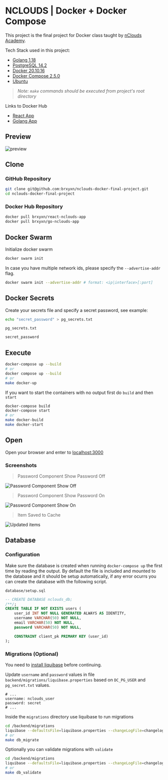 # NCLOUDS | Docker + Docker Compose

This project is the final project for Docker class taught by [nClouds Academy](https://www.nclouds.com/).

Tech Stack used in this project:

- [Golang 1.18](https://go.dev)
- [PostgreSQL 14.2](https://www.postgresql.org)
- [Docker 20.10.16](https://www.docker.com/get-started)
- [Docker Compose 2.5.0](https://docs.docker.com/compose/)
- [Ubuntu](https://ubuntu.com/)

> _Note: `make` commands should be executed from project's root directory_

Links to Docker Hub

- [React App](https://hub.docker.com/r/brxyxn/react-nclouds-app)
- [Golang App](https://hub.docker.com/r/brxyxn/go-nclouds-app)

## Preview

![preview](./preview/cover.png)

## Clone

### GitHub Repository

```sh
git clone git@github.com:brxyxn/nclouds-docker-final-project.git
cd nclouds-docker-final-project
```

### Docker Hub Repository

```sh
docker pull brxyxn/react-nclouds-app
docker pull brxyxn/go-nclouds-app
```

## Docker Swarm

Initialize docker swarm

```sh
docker swarm init
```

In case you have multiple network ids, please specify the `--advertise-addr` flag.

```sh
docker swarm init --advertise-addr # format: <ip|interface>[:port]
```

## Docker Secrets

Create your secrets file and specify a secret password, see example:

```sh
echo "secret_password" > pg_secrets.txt
```

`pg_secrets.txt`

```txt
secret_password
```

## Execute

```sh
docker-compose up --build
# or
docker compose up --build
# or
make docker-up
```

If you want to start the containers with no output first do `build` and then `start`

```sh
docker-compose build
docker-compose start
# or
make docker-build
make docker-start
```

## Open

Open your browser and enter to [localhost:3000](http://localhost:3000/)

### Screenshots

> Password Component Show Password Off

![Password Component Show Off](./preview/password-off.png)

> Password Component Show Password On

![Password Component Show On](./preview/password-on.png)

> Item Saved to Cache

![Updated items](./preview/update.png)

## Database

### Configuration

Make sure the database is created when running `docker-compose up` the first time by reading the output. By default the file is included and mounted to the database and it should be setup automatically, if any error ocurrs you can create the database with the following script.

`database/setup.sql`

```sql
-- CREATE DATABASE nclouds_db;
/**/;
CREATE TABLE IF NOT EXISTS users (
    user_id INT NOT NULL GENERATED ALWAYS AS IDENTITY,
    username VARCHAR(50) NOT NULL,
    email VARCHAR(50) NOT NULL,
    password VARCHAR(50) NOT NULL,

    CONSTRAINT client_pk PRIMARY KEY (user_id)
);
```

### Migrations (Optional)

You need to [install liquibase](https://docs.liquibase.com/install/home.html) before continuing.

Update `username` and `password` values in file `backend/migrations/liquibase.properties` based on `DC_PG_USER` and `pg_secret.txt` values.

```properties
# ...
username: nclouds_user
password: secret
# ...
```

Inside the `migrations` directory use liquibase to run migrations

```sh
cd /backend/migrations
liquibase --defaultsFile=liquibase.properties --changeLogFile=changelog.xml update
# or
make db_migrate
```

Optionally you can validate migrations with `validate`

```sh
cd /backend/migrations
liquibase --defaultsFile=liquibase.properties --changeLogFile=changelog.xml validate
# or
make db_validate
```
